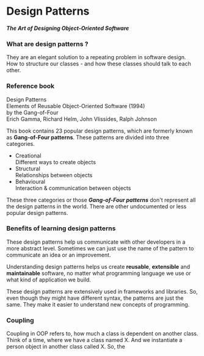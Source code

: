 # Design Patterns
**_The Art of Designing Object-Oriented Software_**

### What are design patterns ?
They are an elegant solution to a repeating problem in software design.  
How to structure our classes - and how these classes should talk to each other.  

### Reference book
Design Patterns  
Elements of Reusable Object-Oriented Software (1994)  
by the Gang-of-Four  
Erich Gamma, Richard Helm, John Vlissides, Ralph Johnson  

This book contains 23 popular design patterns, which are formerly known as 
**Gang-of-Four patterns**. These patterns are divided into three categories.  
* Creational  
  Different ways to create objects
* Structural  
  Relationships between objects
* Behavioural   
  Interaction & communication between objects

These three categories or those _**Gang-of-Four patterns**_ don't represent 
all the design patterns in the world. There are other undocumented or less 
popular design patterns.  

### Benefits of learning design patterns

These design patterns help us communicate with other developers in a more 
abstract level. Sometimes we can just use the name of the pattern to 
communicate an idea or an improvement.  

Understanding design patterns helps us create **reusable**, **extensible** and 
**maintainable** software, no matter what programming language we use or 
what kind of application we build.  

These design patterns are extensively used in frameworks and libraries. 
So, even though they might have different syntax, the patterns are 
just the same. They make it easier to understand new concepts of programming.  

### Coupling
Coupling in OOP refers to, how much a class is dependent on another class.  
Think of a time, where we have a class named X. And we instantiate a person
object in another class called X. So, the 